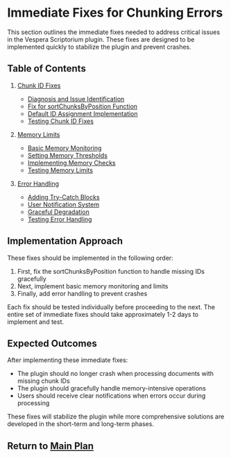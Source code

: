 # Immediate Fixes for Chunking Errors

This section outlines the immediate fixes needed to address critical issues in the Vespera Scriptorium plugin. These fixes are designed to be implemented quickly to stabilize the plugin and prevent crashes.

## Table of Contents

1. [Chunk ID Fixes](./chunk-id-fixes/README.md)
   - [Diagnosis and Issue Identification](./chunk-id-fixes/01-diagnosis.md)
   - [Fix for sortChunksByPosition Function](./chunk-id-fixes/02-fix-sort-function.md)
   - [Default ID Assignment Implementation](./chunk-id-fixes/03-default-id-assignment.md)
   - [Testing Chunk ID Fixes](./chunk-id-fixes/04-testing.md)

2. [Memory Limits](./memory-limits/README.md)
   - [Basic Memory Monitoring](./memory-limits/01-memory-monitoring.md)
   - [Setting Memory Thresholds](./memory-limits/02-thresholds.md)
   - [Implementing Memory Checks](./memory-limits/03-memory-checks.md)
   - [Testing Memory Limits](./memory-limits/04-testing.md)

3. [Error Handling](./error-handling/README.md)
   - [Adding Try-Catch Blocks](./error-handling/01-try-catch.md)
   - [User Notification System](./error-handling/02-notifications.md)
   - [Graceful Degradation](./error-handling/03-graceful-degradation.md)
   - [Testing Error Handling](./error-handling/04-testing.md)

## Implementation Approach

These fixes should be implemented in the following order:

1. First, fix the sortChunksByPosition function to handle missing IDs gracefully
2. Next, implement basic memory monitoring and limits
3. Finally, add error handling to prevent crashes

Each fix should be tested individually before proceeding to the next. The entire set of immediate fixes should take approximately 1-2 days to implement and test.

## Expected Outcomes

After implementing these immediate fixes:

- The plugin should no longer crash when processing documents with missing chunk IDs
- The plugin should gracefully handle memory-intensive operations
- Users should receive clear notifications when errors occur during processing

These fixes will stabilize the plugin while more comprehensive solutions are developed in the short-term and long-term phases.

## Return to [Main Plan](../README.md)
